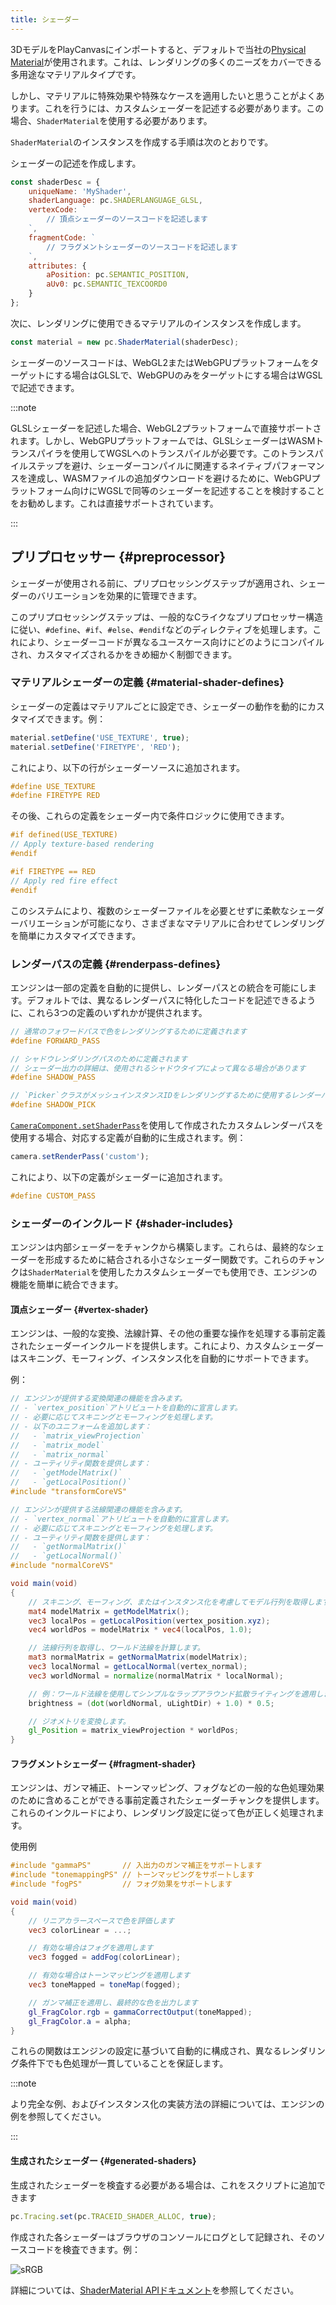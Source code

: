 ```yaml
---
title: シェーダー
---
```


3DモデルをPlayCanvasにインポートすると、デフォルトで当社の[Physical Material][1]が使用されます。これは、レンダリングの多くのニーズをカバーできる多用途なマテリアルタイプです。

しかし、マテリアルに特殊効果や特殊なケースを適用したいと思うことがよくあります。これを行うには、カスタムシェーダーを記述する必要があります。この場合、`ShaderMaterial`を使用する必要があります。

`ShaderMaterial`のインスタンスを作成する手順は次のとおりです。

シェーダーの記述を作成します。

```javascript
const shaderDesc = {
    uniqueName: 'MyShader',
    shaderLanguage: pc.SHADERLANGUAGE_GLSL,
    vertexCode: `
        // 頂点シェーダーのソースコードを記述します
    `,
    fragmentCode: `
        // フラグメントシェーダーのソースコードを記述します
    `,
    attributes: {
        aPosition: pc.SEMANTIC_POSITION,
        aUv0: pc.SEMANTIC_TEXCOORD0
    }
};
```

次に、レンダリングに使用できるマテリアルのインスタンスを作成します。

```javascript
const material = new pc.ShaderMaterial(shaderDesc);
```

シェーダーのソースコードは、WebGL2またはWebGPUプラットフォームをターゲットにする場合はGLSLで、WebGPUのみをターゲットにする場合はWGSLで記述できます。

:::note

GLSLシェーダーを記述した場合、WebGL2プラットフォームで直接サポートされます。しかし、WebGPUプラットフォームでは、GLSLシェーダーはWASMトランスパイラを使用してWGSLへのトランスパイルが必要です。このトランスパイルステップを避け、シェーダーコンパイルに関連するネイティブパフォーマンスを達成し、WASMファイルの追加ダウンロードを避けるために、WebGPUプラットフォーム向けにWGSLで同等のシェーダーを記述することを検討することをお勧めします。これは直接サポートされています。

:::

## プリプロセッサー {#preprocessor}

シェーダーが使用される前に、プリプロセッシングステップが適用され、シェーダーのバリエーションを効果的に管理できます。

このプリプロセッシングステップは、一般的なCライクなプリプロセッサー構造に従い、`#define`、`#if`、`#else`、`#endif`などのディレクティブを処理します。これにより、シェーダーコードが異なるユースケース向けにどのようにコンパイルされ、カスタマイズされるかをきめ細かく制御できます。

### マテリアルシェーダーの定義 {#material-shader-defines}

シェーダーの定義はマテリアルごとに設定でき、シェーダーの動作を動的にカスタマイズできます。例：

```javascript
material.setDefine('USE_TEXTURE', true);
material.setDefine('FIRETYPE', 'RED');
```

これにより、以下の行がシェーダーソースに追加されます。

```glsl
#define USE_TEXTURE
#define FIRETYPE RED
```

その後、これらの定義をシェーダー内で条件ロジックに使用できます。

```glsl
#if defined(USE_TEXTURE)
// Apply texture-based rendering
#endif

#if FIRETYPE == RED
// Apply red fire effect
#endif
```

このシステムにより、複数のシェーダーファイルを必要とせずに柔軟なシェーダーバリエーションが可能になり、さまざまなマテリアルに合わせてレンダリングを簡単にカスタマイズできます。

### レンダーパスの定義 {#renderpass-defines}

エンジンは一部の定義を自動的に提供し、レンダーパスとの統合を可能にします。デフォルトでは、異なるレンダーパスに特化したコードを記述できるように、これら3つの定義のいずれかが提供されます。

```glsl
// 通常のフォワードパスで色をレンダリングするために定義されます
#define FORWARD_PASS

// シャドウレンダリングパスのために定義されます
// シェーダー出力の詳細は、使用されるシャドウタイプによって異なる場合があります
#define SHADOW_PASS

// `Picker`クラスがメッシュインスタンスIDをレンダリングするために使用するレンダーパスのために定義されます
#define SHADOW_PICK 
```

[`CameraComponent.setShaderPass`](https://api.playcanvas.com/engine/classes/CameraComponent.html#setshaderpass)を使用して作成されたカスタムレンダーパスを使用する場合、対応する定義が自動的に生成されます。例：

```javascript
camera.setRenderPass('custom');
```

これにより、以下の定義がシェーダーに追加されます。

```glsl
#define CUSTOM_PASS
```

### シェーダーのインクルード {#shader-includes}

エンジンは内部シェーダーをチャンクから構築します。これらは、最終的なシェーダーを形成するために結合される小さなシェーダー関数です。これらのチャンクは`ShaderMaterial`を使用したカスタムシェーダーでも使用でき、エンジンの機能を簡単に統合できます。

#### 頂点シェーダー {#vertex-shader}

エンジンは、一般的な変換、法線計算、その他の重要な操作を処理する事前定義されたシェーダーインクルードを提供します。これにより、カスタムシェーダーはスキニング、モーフィング、インスタンス化を自動的にサポートできます。

例：

```glsl
// エンジンが提供する変換関連の機能を含みます。
// - `vertex_position`アトリビュートを自動的に宣言します。
// - 必要に応じてスキニングとモーフィングを処理します。
// - 以下のユニフォームを追加します：
//   - `matrix_viewProjection`
//   - `matrix_model`
//   - `matrix_normal`
// - ユーティリティ関数を提供します：
//   - `getModelMatrix()`
//   - `getLocalPosition()`
#include "transformCoreVS"

// エンジンが提供する法線関連の機能を含みます。
// - `vertex_normal`アトリビュートを自動的に宣言します。
// - 必要に応じてスキニングとモーフィングを処理します。
// - ユーティリティ関数を提供します：
//   - `getNormalMatrix()`
//   - `getLocalNormal()`
#include "normalCoreVS"

void main(void)
{
    // スキニング、モーフィング、またはインスタンス化を考慮してモデル行列を取得します。
    mat4 modelMatrix = getModelMatrix();
    vec3 localPos = getLocalPosition(vertex_position.xyz);
    vec4 worldPos = modelMatrix * vec4(localPos, 1.0);

    // 法線行列を取得し、ワールド法線を計算します。
    mat3 normalMatrix = getNormalMatrix(modelMatrix);
    vec3 localNormal = getLocalNormal(vertex_normal);
    vec3 worldNormal = normalize(normalMatrix * localNormal);

    // 例：ワールド法線を使用してシンプルなラップアラウンド拡散ライティングを適用します。
    brightness = (dot(worldNormal, uLightDir) + 1.0) * 0.5;

    // ジオメトリを変換します。
    gl_Position = matrix_viewProjection * worldPos;
}
```

#### フラグメントシェーダー {#fragment-shader}

エンジンは、ガンマ補正、トーンマッピング、フォグなどの一般的な色処理効果のために含めることができる事前定義されたシェーダーチャンクを提供します。これらのインクルードにより、レンダリング設定に従って色が正しく処理されます。

使用例

```glsl
#include "gammaPS"       // 入出力のガンマ補正をサポートします
#include "tonemappingPS" // トーンマッピングをサポートします
#include "fogPS"         // フォグ効果をサポートします

void main(void)
{
    // リニアカラースペースで色を評価します
    vec3 colorLinear = ...;

    // 有効な場合はフォグを適用します
    vec3 fogged = addFog(colorLinear);

    // 有効な場合はトーンマッピングを適用します
    vec3 toneMapped = toneMap(fogged);

    // ガンマ補正を適用し、最終的な色を出力します
    gl_FragColor.rgb = gammaCorrectOutput(toneMapped);
    gl_FragColor.a = alpha;
}
```

これらの関数はエンジンの設定に基づいて自動的に構成され、異なるレンダリング条件下でも色処理が一貫していることを保証します。

:::note

より完全な例、およびインスタンス化の実装方法の詳細については、エンジンの例を参照してください。

:::

#### 生成されたシェーダー {#generated-shaders}

生成されたシェーダーを検査する必要がある場合は、これをスクリプトに追加できます

```javascript
pc.Tracing.set(pc.TRACEID_SHADER_ALLOC, true);
```

作成された各シェーダーはブラウザのコンソールにログとして記録され、そのソースコードを検査できます。例：

![sRGB](/img/user-manual/graphics/shaders/shader-log.png)

詳細については、[ShaderMaterial APIドキュメント](https://api.playcanvas.com/engine/classes/ShaderMaterial.html)を参照してください。

[1]: /user-manual/graphics/physical-rendering/physical-materials/
